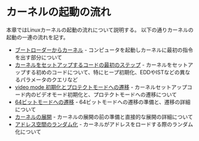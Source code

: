 # カーネルの起動の流れ

本章ではLinuxカーネルの起動の流れについて説明する。
以下の通りカーネルの起動の一連の流れを記す。

* [ブートローダーからカーネル](linux-bootstrap-1.md) - コンピュータを起動しカーネルに最初の指令を出す部分について
* [カーネルをセットアップするコードの最初のステップ](linux-bootstrap-2.md) - カーネルをセットアップする初めのコードについて、特にヒープ初期化、EDDやISTなどの異なるパラメータのクエリなど
* [video mode 初期化とプロテクトモードへの遷移](linux-bootstrap-3.md) - カーネルセットアップコード内のビデオモード初期化と、プロテクトモードへの遷移について
* [64ビットモードへの遷移](linux-bootstrap-4.md) - 64ビットモードへの遷移の準備と、遷移の詳細について
* [カーネルの展開](linux-bootstrap-5.md) - カーネルの展開の前の準備と直接的な展開の詳細について
* [アドレス空間のランダム化](linux-bootstrap-6.md) - カーネルがアドレスをロードする際のランダム化について
